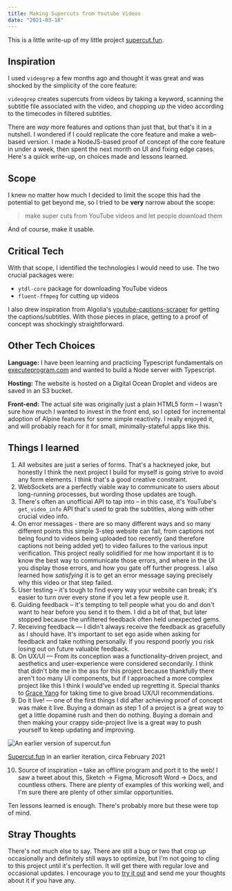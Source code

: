 ```yaml
---
title: Making Supercuts from Youtube Videos
date: "2021-03-18"
---
```


This is a little write-up of my little project [supercut.fun](https://supercut.fun).

## Inspiration

I used `videogrep` a few months ago and thought it was great and was shocked by the simplicity of the core feature:

`videogrep` creates supercuts from videos by taking a keyword, scanning the subtitle file associated with the video, and chopping up the video according to the timecodes in filtered subtitles.

There are _way_ more features and options than just that, but that's it in a nutshell. I wondered if I could replicate the core feature and make a web-based version. I made a NodeJS-based proof of concept of the core feature in under a week, then spent the next month on UI and fixing edge cases. Here's a quick write-up, on choices made and lessons learned.

## Scope

I knew no matter how much I decided to limit the scope this had the potential to get beyond me, so I tried to be **very** narrow about the scope:

> make super cuts from YouTube videos and let people download them

And of course, make it usable.

## Critical Tech

With that scope, I identified the technologies I would need to use. The two crucial packages were:

- `ytdl-core` package for downloading YouTube videos
- `fluent-ffmpeg` for cutting up videos

I also drew inspiration from Algolia's [youtube-captions-scraper](https://github.com/algolia/youtube-captions-scraper) for getting the captions/subtitles. With those pieces in place, getting to a proof of concept was shockingly straightforward.

## Other Tech Choices

**Language:** I have been learning and practicing Typescript fundamentals on [executeprogram.com](https://www.executeprogram.com/) and wanted to build a Node server with Typescript.

**Hosting:** The website is hosted on a Digital Ocean Droplet and videos are saved in an S3 bucket.

**Front-end:** The actual site was originally just a plain HTML5 form – I wasn't sure how much I wanted to invest in the front end, so I opted for incremental adoption of Alpine features for some simple reactivity. I really enjoyed it, and will probably reach for it for small, minimally-stateful apps like this.

## Things I learned

1. All websites are just a series of forms. That's a hackneyed joke, but honestly I think the next project I build for myself is going strive to avoid any form elements. I think that's a good creative constraint.
2. WebSockets are a perfectly viable way to communicate to users about long-running processes, but wording those updates are tough.
3. There's often an unofficial API to tap into – in this case, it's YouTube's `get_video_info` API that's used to grab the subtitles, along with other crucial video info.
4. On error messages - there are so many different ways and so many different points this simple 3-step website can fail, from captions not being found to videos being uploaded too recently (and therefore captions not being added yet) to video failures to the various input verification. This project really solidified for me how important it is to know the best way to communicate those errors, and where in the UI you display those errors, and how you gate off further progress. I also learned how _satisfying_ it is to get an error message saying precisely why this video or that step failed.
5. User testing – it's tough to find every way your website can break; it's easier to turn over every stone if you let a few people use it.
6. Guiding feedback – it's tempting to tell people what you do and don't want to hear before you send it to them. I did a bit of that, but later stopped because the unfiltered feedback often held unexpected gems.
7. Receiving feedback — I didn't always receive the feedback as gracefully as I should have. It's important to set ego aside when asking for feedback and take nothing personally. If you respond poorly you risk losing out on future valuable feedback.
8. On UX/UI — From its conception was a functionality-driven project, and aesthetics and user-experience were considered secondarily. I think that didn't bite me in the ass for this project because thankfully there aren't too many UI components, but if I approached a more complex project like this I think I would've ended up regretting it. Special thanks to [Grace Yang](http://thegraceyang.com) for taking time to give broad UX/UI recommendations.
9. Do it live! — one of the first things I did after achieving proof of concept was make it live. Buying a domain as step 1 of a project is a great way to get a little dopamine rush and then do nothing. Buying a domain and then making your crappy side-project live is a great way to push yourself to keep updating and improving.

![An earlier version of supercut.fun](/images/uploads/screen-shot-2021-02-23-at-3.59.37-pm.png "An earlier version of supercut.fun")

[Supercut.fun](http://supercut.fun) in an earlier iteration, circa February 2021

10. Source of inspiration – take an offline program and port it to the web! I saw a tweet about this, Sketch → Figma, Microsoft Word → Docs, and countless others. There are plenty of examples of this working well, and I'm sure there are plenty of other similar opportunities.

Ten lessons learned is enough. There's probably more but these were top of mind.

## Stray Thoughts

There's not much else to say. There are still a bug or two that crop up occasionally and definitely still ways to optimize, but I'm not going to cling to this project until it's perfection. It will get there with regular love and occasional updates. I encourage you to [try it out](https://supercut.fun) and send me your thoughts about it if you have any.
